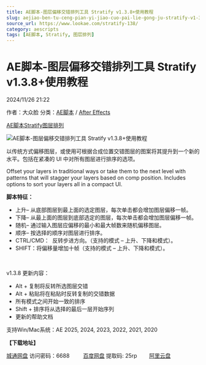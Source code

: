 ```yaml
---
title: AE脚本-图层偏移交错排列工具 Stratify v1.3.8+使用教程
slug: aejiao-ben-tu-ceng-pian-yi-jiao-cuo-pai-lie-gong-ju-stratify-v1-3-8-shi-yong-jiao-cheng
source_url: https://www.lookae.com/stratify-138/
category: aescripts
tags: [AE脚本, Stratify, 图层排列]
---
```

# AE脚本-图层偏移交错排列工具 Stratify v1.3.8+使用教程

2024/11/26 21:22

作者：大众脸
分类：[AE脚本](https://www.lookae.com/after-effects/aescripts/) / [After Effects](https://www.lookae.com/after-effects/)

[AE脚本](https://www.lookae.com/tag/ae%e8%84%9a%e6%9c%ac/)[Stratify](https://www.lookae.com/tag/stratify/)[图层排列](https://www.lookae.com/tag/%e5%9b%be%e5%b1%82%e6%8e%92%e5%88%97/)

![AE脚本-图层偏移交错排列工具 Stratify v1.3.8+使用教程](https://www.lookae.com/wp-content/uploads/2024/01/Stratify.jpg "AE脚本-图层偏移交错排列工具 Stratify v1.3.8+使用教程-LookAE.com")

以传统方式偏移图层，或使用可根据合成位置交错图层的图案将其提升到一个新的水平。包括在紧凑的 UI 中对所有图层进行排序的选项。

Offset your layers in traditional ways or take them to the next level with patterns that will stagger your layers based on comp position. Includes options to sort your layers all in a compact UI.

**脚本特征：**

* 上升– 从底部图层到最上面的选定图层，每次单击都会增加图层偏移一帧。
* 下降– 从最上面的图层到底部选定的图层，每次单击都会增加图层偏移一帧。
* 随机– 通过输入图层应偏移的最小和最大帧数来随机偏移图层。
* 顺序– 按选择的顺序对图层进行排序。
* CTRL/CMD：  反转步进方向。（支持的模式 – 上升、下降和模式）。
* SHIFT：将偏移量增加十帧（支持的模式 – 上升、下降和模式）。

[﻿](https://cloud.video.taobao.com/play/u/null/p/1/e/6/t/1/444905814537.mp4)

v1.3.8 更新内容：

* Alt + 复制将反转所选图层交错
* Alt + 粘贴将在粘贴时反转复制的交错数据
* 所有模式之间开始一致的排序
* Shift + 排序将从选择的最后一层开始序列
* 更新的帮助文档

支持Win/Mac系统：AE 2025, 2024, 2023, 2022, 2021, 2020

**【下载地址】**

[城通网盘](https://url70.ctfile.com/f/2827370-1429693363-aedbb0?p=4431) 访问密码：6688         [百度网盘](https://pan.baidu.com/s/1Ojq0jJa1U14T2qtiIvI-gA?pwd=25rp) 提取码: 25rp        [阿里云盘](https://www.alipan.com/s/6vUfSuoh5fv)
